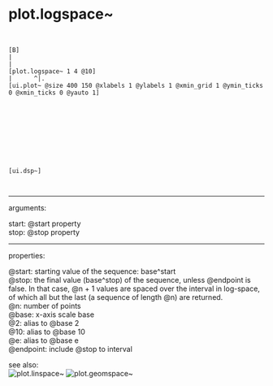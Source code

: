 # plot.logspace~

```


[B]
|
|
[plot.logspace~ 1 4 @10]
|      ^|.
[ui.plot~ @size 400 150 @xlabels 1 @ylabels 1 @xmin_grid 1 @ymin_ticks 0 @xmin_ticks 0 @yauto 1]










[ui.dsp~]

            
```
---
arguments:

start: @start property<br>
stop: @stop property<br>

---
properties:

@start: starting value of the
            sequence: base^start<br>
@stop: the final value
            (base^stop) of the sequence, unless @endpoint is false. In that case, @n + 1 values are
            spaced over the interval in log-space, of which all but the last (a sequence of length
            @n) are returned.<br>
@n: number of
            points<br>
@base: x-axis scale
            base<br>
@2: alias to @base 2<br>
@10: alias to @base 10<br>
@e: alias to @base e<br>
@endpoint: include @stop to
            interval<br>

see also:<br>
![plot.linspace~]("img/object_plot.linspace~.png")
![plot.geomspace~]("img/object_plot.geomspace~.png")
